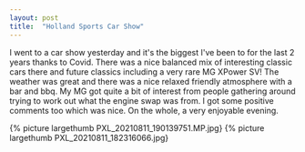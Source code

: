 ```yaml
---
layout: post
title:  "Holland Sports Car Show"
---
```

I went to a car show yesterday and it's the biggest I've been to for the last 2 years thanks to Covid. There was a nice balanced mix of interesting classic cars there and future classics including a very rare MG XPower SV! The weather was great and there was a nice relaxed friendly atmosphere with a bar and bbq. My MG got quite a bit of interest from people gathering around trying to work out what the engine swap was from. I got some positive comments too which was nice. On the whole, a very enjoyable evening.

{% picture largethumb PXL_20210811_190139751.MP.jpg} {% picture largethumb PXL_20210811_182316066.jpg}
